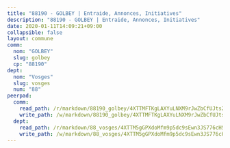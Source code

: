 ```yaml
---
title: "88190 - GOLBEY | Entraide, Annonces, Initiatives"
description: "88190 - GOLBEY | Entraide, Annonces, Initiatives"
date: 2020-01-11T14:09:21+09:00
collapsible: false
layout: commune
comm:
  nom: "GOLBEY"
  slug: golbey
  cp: "88190"
dept:
  nom: "Vosges"
  slug: vosges
  num: "88"
peerpad:
  comm:
    read_path: /r/markdown/88190_golbey/4XTTMFTKgLAXYuLNXM9rJwZbCfUJts2qntABsd8mpeZaYN8Gg
    write_path: /w/markdown/88190_golbey/4XTTMFTKgLAXYuLNXM9rJwZbCfUJts2qntABsd8mpeZaYN8Gg-K3TgUCfLzticdG1xdNVLSz1Mbx784V3bUZQgyXvGG3RKvSvsGessXr6MsTv7ShDkjnAainLDGfEGaQpJb1CjFXwLAGNbDuN5jRafZQ1DUcKBiakgHKGF3J2PwDxz8Vc73RvwSC9W
  dept:
    read_path: /r/markdown/88_vosges/4XTTM5gGPXdoMfm9p5dc9sEwn3JS776cHSw64JYpD4AKnKgyh
    write_path: /w/markdown/88_vosges/4XTTM5gGPXdoMfm9p5dc9sEwn3JS776cHSw64JYpD4AKnKgyh-K3TgUjEFywcTUHQwfrd2vcZqhoXLakdoQGFv4iriv1FKkvQkBsudnBxafkQDfPcxTDRHN5T6bYyganuvcakuKenYoB5mPLKqUBjNMwpn75GQVixUmzXGkneDufRSqDthC8iyXi1Z
---
```


